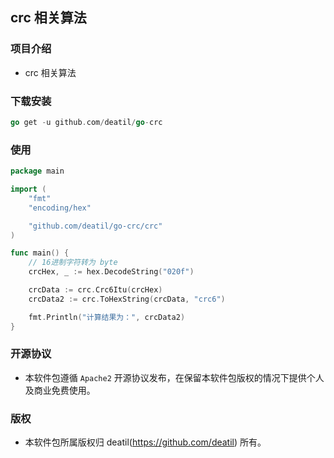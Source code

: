 ## crc 相关算法


### 项目介绍

*  crc 相关算法


### 下载安装

~~~go
go get -u github.com/deatil/go-crc
~~~


### 使用

~~~go
package main

import (
    "fmt"
    "encoding/hex"

    "github.com/deatil/go-crc/crc"
)

func main() {
    // 16进制字符转为 byte
    crcHex, _ := hex.DecodeString("020f")

    crcData := crc.Crc6Itu(crcHex)
    crcData2 := crc.ToHexString(crcData, "crc6")

    fmt.Println("计算结果为：", crcData2)
}
~~~


### 开源协议

*  本软件包遵循 `Apache2` 开源协议发布，在保留本软件包版权的情况下提供个人及商业免费使用。


### 版权

*  本软件包所属版权归 deatil(https://github.com/deatil) 所有。
